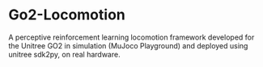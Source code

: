 # Go2-Locomotion
A perceptive reinforcement learning locomotion framework developed for the Unitree GO2 in simulation (MuJoco Playground) and deployed using unitree sdk2py, on real hardware.
